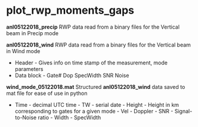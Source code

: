 # plot_rwp_moments_gaps
**anl05122018_precip**  RWP data read from a binary files for the Vertical beam in Precip mode

**anl05122018_wind**    RWP data read from a binary files for the Vertical beam in Wind mode 
   - Header      - Gives info on time stamp of the measurement, mode parameters
   - Data block  - Gate# Dop SpecWidth SNR Noise
  
**wind_mode_05122018.mat**    Structured **anl05122018_wind** data saved to mat file for ease of use in python

   - Time    -  decimal UTC time
    - TW      -  serial date
    - Height  -  Height in km corresponding to gates for a given mode
    - Vel     -  Doppler
    - SNR     -  Signal-to-Noise ratio
    - Width   -  SpecWidth
